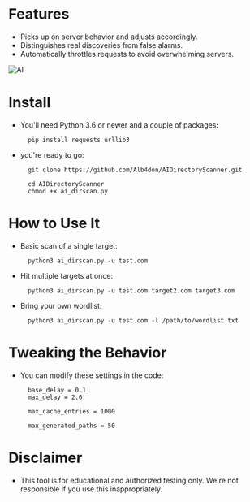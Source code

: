 # Features

- Picks up on server behavior and adjusts accordingly.
- Distinguishes real discoveries from false alarms.
- Automatically throttles requests to avoid overwhelming servers.

![AI](https://github.com/user-attachments/assets/70def9a9-92bd-473f-9aab-8501c6703be7)

# Install

- You'll need Python 3.6 or newer and a couple of packages:

        pip install requests urllib3

- you're ready to go:

        git clone https://github.com/Alb4don/AIDirectoryScanner.git

        cd AIDirectoryScanner
        chmod +x ai_dirscan.py

# How to Use It

- Basic scan of a single target:

        python3 ai_dirscan.py -u test.com
  
- Hit multiple targets at once:

        python3 ai_dirscan.py -u test.com target2.com target3.com

- Bring your own wordlist:

        python3 ai_dirscan.py -u test.com -l /path/to/wordlist.txt

# Tweaking the Behavior

- You can modify these settings in the code:

        base_delay = 0.1    
        max_delay = 2.0     

        max_cache_entries = 1000    
  
        max_generated_paths = 50

# Disclaimer

- This tool is for educational and authorized testing only. We're not responsible if you use this inappropriately.
